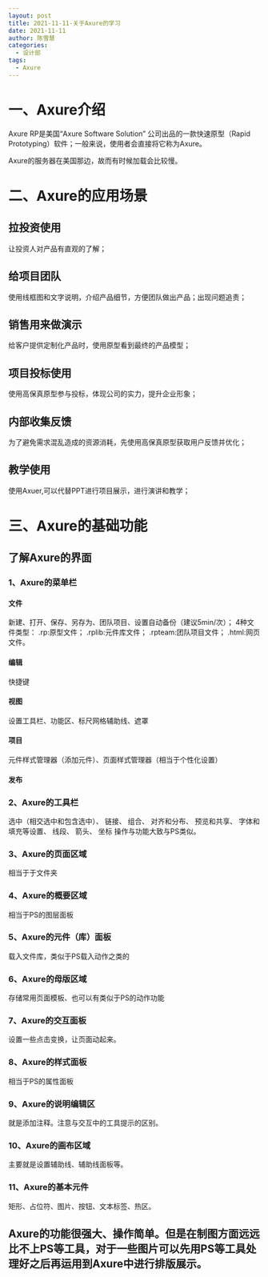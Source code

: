 ```yaml
---
layout: post
title: 2021-11-11-关于Axure的学习
date: 2021-11-11
author: 陈雪慧
categories:
  - 设计部
tags:
  - Axure
---
```

# 一、Axure介绍
Axure RP是美国“Axure Software Solution” 公司出品的一款快速原型（Rapid Prototyping）软件；一般来说，使用者会直接将它称为Axure。

Axure的服务器在美国那边，故而有时候加载会比较慢。
# 二、Axure的应用场景

## 拉投资使用
让投资人对产品有直观的了解；
## 给项目团队
使用线框图和文字说明，介绍产品细节，方便团队做出产品；出现问题追责；
## 销售用来做演示
给客户提供定制化产品时，使用原型看到最终的产品模型；
## 项目投标使用
使用高保真原型参与投标，体现公司的实力，提升企业形象；
## 内部收集反馈
为了避免需求混乱造成的资源消耗，先使用高保真原型获取用户反馈并优化；
## 教学使用
使用Axuer,可以代替PPT进行项目展示，进行演讲和教学；

# 三、Axure的基础功能

## 了解Axure的界面

### 1、Axure的菜单栏
#### 文件
新建、打开、保存、另存为、团队项目、设置自动备份（建议5min/次）；
4种文件类型：
.rp:原型文件；
.rplib:元件库文件；
.rpteam:团队项目文件；
.html:网页文件。
#### 编辑
快捷键
#### 视图
设置工具栏、功能区、标尺网格辅助线、遮罩
#### 项目
元件样式管理器（添加元件）、页面样式管理器（相当于个性化设置）
#### 发布
### 2、Axure的工具栏
选中（相交选中和包含选中）、 链接、 组合、 对齐和分布、 预览和共享、 字体和填充等设置、 线段、 箭头、 坐标
操作与功能大致与PS类似。

### 3、Axure的页面区域
相当于于文件夹

### 4、Axure的概要区域
相当于PS的图层面板

### 5、Axure的元件（库）面板
载入文件库，类似于PS载入动作之类的

### 6、Axure的母版区域
存储常用页面模板、也可以有类似于PS的动作功能

### 7、Axure的交互面板
设置一些点击变换，让页面动起来。

### 8、Axure的样式面板
相当于PS的属性面板

### 9、Axure的说明编辑区
就是添加注释。注意与交互中的工具提示的区别。

### 10、Axure的画布区域
主要就是设置辅助线、辅助线面板等。

### 11、Axure的基本元件
矩形、占位符、图片、按钮、文本标签、热区。

## Axure的功能很强大、操作简单。但是在制图方面远远比不上PS等工具，对于一些图片可以先用PS等工具处理好之后再运用到Axure中进行排版展示。